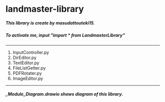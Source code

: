 # landmaster-library

##### This library is create by masudattouteki15.
##### To activate me, input "import * from LandmasterLibrary"

***

1. InputController.py
1. DirEditor.py
1. TextEditor.py
1. FileListGetter.py
1. PDFRotater.py
1. ImageEditor.py

***

##### **_Module_Diagram.drawio** shows diagram of this library.
